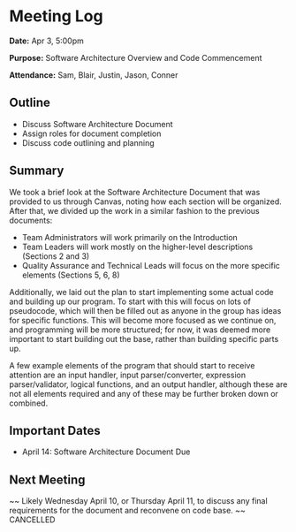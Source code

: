 # Meeting Log
**Date:** Apr 3, 5:00pm

**Purpose:** Software Architecture Overview and Code Commencement

**Attendance:** Sam, Blair, Justin, Jason, Conner 

## Outline
* Discuss Software Architecture Document
* Assign roles for document completion
* Discuss code outlining and planning

## Summary
We took a brief look at the Software Architecture Document that was provided to us through Canvas, noting how each section will be organized. After that, we divided up the work in a similar fashion to the previous documents:

- Team Administrators will work primarily on the Introduction
- Team Leaders will work mostly on the higher-level descriptions (Sections 2 and 3)
- Quality Assurance and Technical Leads will focus on the more specific elements (Sections 5, 6, 8)

Additionally, we laid out the plan to start implementing some actual code and building up our program. To start with this will focus on lots of pseudocode, which will then be filled out as anyone in the group has ideas for specific functions. This will become more focused as we continue on, and programming will be more structured; for now, it was deemed more important to start building out the base, rather than building specific parts up.

A few example elements of the program that should start to receive attention are an input handler, input parser/converter, expression parser/validator, logical functions, and an output handler, although these are not all elements required and any of these may be further broken down or combined.

## Important Dates
* April 14: Software Architecture Document Due

## Next Meeting
~~ Likely Wednesday April 10, or Thursday April 11, to discuss any final requirements for the document and reconvene on code base. ~~
CANCELLED

